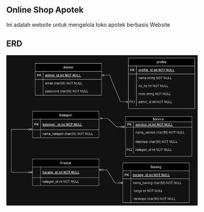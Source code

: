 ## Online Shop Apotek

Ini adalah website untuk mengelola toko apotek berbasis Website

## ERD

![alt text](<public/assets/images/erd apotik.drawio.png>)

